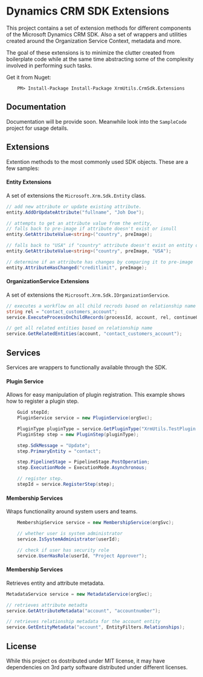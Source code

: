 Dynamics CRM SDK Extensions
===========================

This project contains a set of extension methods for different components of the Microsoft Dynamics CRM SDK. Also a set of wrappers and utilities created around the Organization Service Context, metadata and more. 

The goal of these extensions is to minimize the clutter created from boilerplate code while at the same time abstracting some of the complexity involved in performing such tasks.


Get it from Nuget:
```
    PM> Install-Package Install-Package XrmUtils.CrmSdk.Extensions 
```

Documentation
----------------

Documentation will be provide soon. Meanwhile look into the `SampleCode` project for usage details.


Extensions
----------------

Extention methods to the most commonly used SDK objects.
These are a few samples:

#### Entity Extensions
A set of extensions the `Microsoft.Xrm.Sdk.Entity` class.

```csharp
// add new attribute or update existing attribute.
entity.AddOrUpdateAttribute("fullname", "Joh Doe");

// attempts to get an attribute value from the entity,
// falls back to pre-image if attribute doesn't exist or isnull
entity.GetAttributeValue<string>("country", preImage);

// falls back to "USA" if "country" attribute doesn't exist on entity or pre-image
entity.GetAttributeValue<string>("country", preImage, "USA");

// determine if an attribute has changes by comparing it to pre-image
entity.AttributeHasChanged("creditlimit", preImage);
``` 

#### OrganizationService Extensions
A set of extensions the `Microsoft.Xrm.Sdk.IOrganizationService`.

```csharp
// executes a workflow on all child recrods based on relationship name
string rel = "contact_customers_account";
service.ExecuteProcessOnChildRecords(processId, account, rel, continueOnError: false);

// get all related entities based on relationship name
service.GetRelatedEntities(account, "contact_customers_account");
``` 

Services
--------
Services are wrappers to functionally available through the SDK.

#### Plugin Service
Allows for easy manipulation of plugin registration.
This example shows how to register a plugin step.

```csharp
    Guid stepId;
    PluginService service = new PluginService(orgSvc);

    PluginType pluginType = service.GetPluginType("XrmUtils.TestPlugin.MyPlugin", "XrmUtils.TestPlugin");
    PluginStep step = new PluginStep(pluginType);

    step.SdkMessage = "Update";
    step.PrimaryEntity = "contact";

    step.PipelineStage = PipelineStage.PostOperation;
    step.ExecutionMode = ExecutionMode.Asynchronous;

    // register step.
    stepId = service.RegisterStep(step);
```

#### Membership Services
Wraps functionality around system users and teams.

```csharp
    MembershipService service = new MembershipService(orgSvc);

    // whether user is system administrator
    service.IsSystemAdministrator(userId);

    // check if user has security role
    service.UserHasRole(userId, "Project Approver");
```

#### Membership Services
Retrieves entity and attribute metadata.

```csharp
MetadataService service = new MetadataService(orgSvc);

// retrieves attribute metadta
service.GetAttributeMetadata("account", "accountnumber");

// retrieves relationship metadata for the account entity
service.GetEntityMetadata("account", EntityFilters.Relationships);
```


License
--------
While this project os dostributed under MIT license, it may have dependencies on 3rd party software distributed under different licenses.